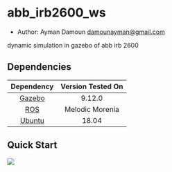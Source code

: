 # abb_irb2600_ws

* Author: Ayman Damoun <damounayman@gmail.com>

dynamic simulation in gazebo of abb irb 2600 


## Dependencies

|             Dependency            | Version Tested On |
|:---------------------------------:|:-----------------:|
| [Gazebo](http://gazebosim.org/)   | 9.12.0            |
| [ROS](https://www.ros.org/)       | Melodic Morenia   |
| [Ubuntu](https://www.ubuntu.com/) | 18.04             |

## Quick Start

![](./media/demo1.gif)